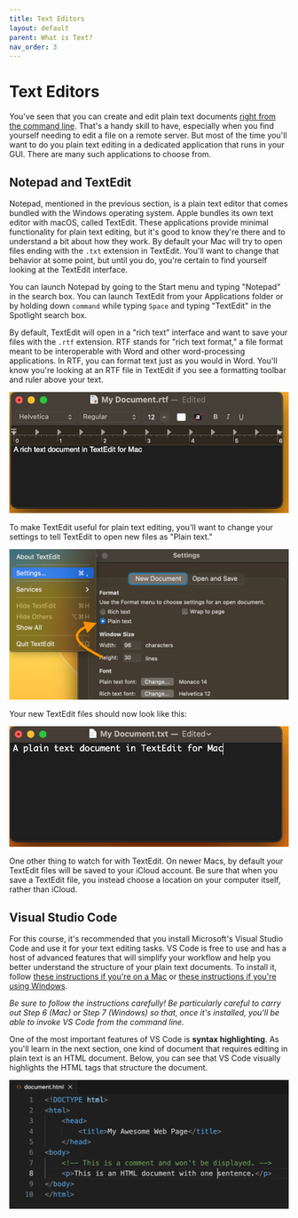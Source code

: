 ```yaml
---
title: Text Editors
layout: default
parent: What is Text?
nav_order: 3
---
```


# Text Editors

You've seen that you can create and edit plain text documents [right from the command line](/mod-2/editing-from-the-command-line). That's a handy skill to have, especially when you find yourself needing to edit a file on a remote server. But most of the time you'll want to do you plain text editing in a dedicated application that runs in your GUI. There are many such applications to choose from.

## Notepad and TextEdit

Notepad, mentioned in the previous section, is a plain text editor that comes bundled with the Windows operating system. Apple bundles its own text editor with macOS, called TextEdit. These applications provide minimal functionality for plain text editing, but it's good to know they're there and to understand a bit about how they work. By default your Mac will try to open files ending with the `.txt` extension in TextEdit. You'll want to change that behavior at some point, but until you do, you're certain to find yourself looking at the TextEdit interface.

You can launch Notepad by going to the Start menu and typing "Notepad" in the search box. You can launch TextEdit from your Applications folder or by holding down `command` while typing `Space` and typing "TextEdit" in the Spotlight search box.

By default, TextEdit will open in a "rich text" interface and want to save your files with the `.rtf` extension. RTF stands for "rich text format," a file format meant to be interoperable with Word and other word-processing applications. In RTF, you can format text just as you would in Word. You'll know you're looking at an RTF file in TextEdit if you see a formatting toolbar and ruler above your text.

![TextEdit file in rtf](../assets/textedit-rtf.png)

To make TextEdit useful for plain text editing, you'll want to change your settings to tell TextEdit to open new files as "Plain text."

![TextEdit settings](../assets/textedit-settings.png)

Your new TextEdit files should now look like this:

![TextEdit file in txt](../assets/textedit-txt.png)

One other thing to watch for with TextEdit. On newer Macs, by default your TextEdit files will be saved to your iCloud account. Be sure that when you save a TextEdit file, you instead choose a location on your computer itself, rather than iCloud.

## Visual Studio Code

For this course, it's recommended that you install Microsoft's Visual Studio Code and use it for your text editing tasks. VS Code is free to use and has a host of advanced features that will simplify your workflow and help you better understand the structure of your plain text documents. To install it, follow [these instructions if you're on a Mac](https://www.curriculum.dhinstitutes.org/installations/microsoft-visual-studio-code/macos/) or [these instructions if you're using Windows](https://www.curriculum.dhinstitutes.org/installations/microsoft-visual-studio-code/windows/).

*Be sure to follow the instructions carefully! Be particularly careful to carry out Step 6 (Mac) or Step 7 (Windows) so that, once it's installed, you'll be able to invoke VS Code from the command line.*

One of the most important features of VS Code is **syntax highlighting**. As you'll learn in the next section, one kind of document that requires editing in plain text is an HTML document. Below, you can see that VS Code visually highlights the HTML tags that structure the document.

![HTML document in VS Code showing syntax highlighting](../assets/vscode-syntax-highlighting.png)